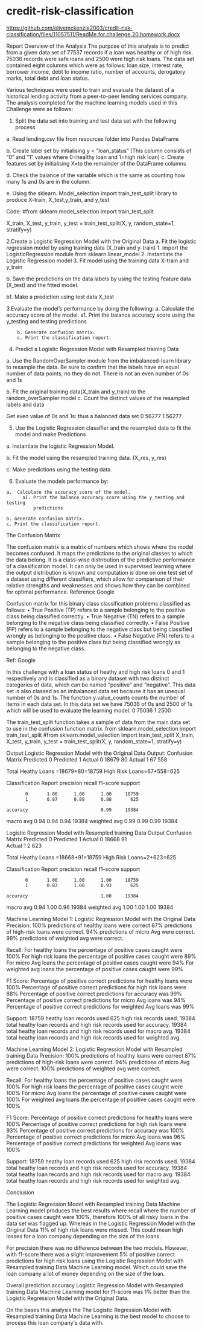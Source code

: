 # credit-risk-classification
https://github.com/olivemckenzie2003/credit-risk-classification/files/11057511/ReadMe.for.challenge.20.homework.docx

Report
Overview of the Analysis
The purpose of this analysis is to predict from a given data set of 77537 records if a loan was healthy or of high risk. 75036 records were safe loans and 2500 were high risk loans.  The data set contained eight columns which were as follows: 
loan size, interest rate, borrower income, debt to income ratio, number of accounts, derogatory marks, total debt and loan status.

Various techniques were used to train and evaluate the dataset of a historical lending activity from a peer-to-peer lending services company.
The analysis completed for the machine learning models used in this Challenge were as follows:

1.	Split the data set into training and test data set with the following process
 
a.	Read lending.csv file from resources folder into Pandas DataFrame

b.	Create label set by initialising  y = “loan_status” (This column consists of “0” and “1” values where 0=healthy loan and 1=high risk loan)
c. Create features set by initialising X=to the remainder of the DataFrame
    columns

d. Check the balance of the variable which is the same as counting how many
   1s and 0s are in the column.

e. Using the sklearn. Model_selection import train_test_split library to produce 
    X-train, X_test,y_train, and y_test

Code:
#from sklearn.model_selection import train_test_split

X_train, X_test, y_train, y_test = train_test_split(X, 
                                                    y, 
                                                    random_state=1, 
                                                    stratify=y)


2.Create a Logistic Regression Model with the Original Data
 	a. Fit the logistic regression model by using training data (X_train and y-train)
		1. import the LogisticRegression module from sklearn.linear_model
		2. Instantiate the Logistic Regression model
		3. Fit model using the training data X-train and y_train

b.	Save the predictions on the data labels by using the testing feature data (X_test) and the fitted model.

b1. Make a prediction using test data X_test

3.Evaluate the model’s performance by doing the following:
		a. Calculate the accuracy score of the model.
a1. Print the balance accuracy score using the y_testing and testing 
     predictions

		b. Generate confusion matrix.
		c. Print the classification report.
4. Predict a Logistic Regression Model with Resampled training Data

a.	Use the RandomOverSampler module from the imbalanced-learn library to resample the data. Be sure to confirm that the labels have an equal number of data points, no they do not. There is not an even number of 0s and 1s

b.	Fit the original training data(X_train and y_train) to the random_overSampler model
c.	Count the distinct values of the resampled labels and data

Get even value of 0s and 1s: thus a balanced data set
0    56277
1    56277

5. Use the Logistic Regression classifier and the resampled data to fit the model and make
    Predictions

a.	Instantiate the logistic Regression Model.

b.	Fit the model using the resampled training data. (X_res, y_res)

c.	Make predictions using the testing data.

6.    Evaluate the models performance by:

	a.  Calculate the accuracy score of the model.
          a1. Print the balance accuracy score using the y_testing and testing
              predictions

	b. Generate confusion matrix.
	c. Print the classification report.

 

The Confusion Matrix

The confusion matrix is a matrix of numbers which shows where the 
model becomes confused. It maps the predictions to the original classes to which the data belong. It is a class-wise distribution of the predictive 
performance of a classification model. It can only be used in supervised 
learning where the output distribution is known and computation is done on one test set of a dataset using different classifiers, which allow for 
comparison of their relative strengths and weaknesses and shows how 
they can be combined for optimal performance. Reference Google

Confusion matrix for this binary class classification problems classified as follows:
•	True Positive (TP) refers to a sample belonging to the positive class being classified correctly.
•	True Negative (TN) refers to a sample belonging to the negative class being classified correctly.
•	False Positive (FP) refers to a sample belonging to the negative class but being classified wrongly as belonging to the positive class.
•	False Negative (FN) refers to a sample belonging to the positive class but being classified wrongly as belonging to the negative class.
 
Ref: Google

In this challenge with a loan status of heathy and high risk loans 0 and 1 respectively and is classified as a binary dataset with two distinct categories of data, which can be named “positive” and “negative”. This data set is also classed as an imbalanced data set because it has an unequal number of 0s and 1s. The function y.value_counts counts the number of items in each data set. In this data set we have 75036 of 0s and 2500 of 1s which will be used to evaluate the learning model.
0    75036
1     2500



The train_test_split function takes a sample of data from the main data set to use in the confusion function matrix.
from sklearn.model_selection import train_test_split
#from sklearn.model_selection import train_test_split
X_train, X_test, y_train, y_test = train_test_split(X, 
                                                    y, 
                                                    random_state=1, 
                                                    stratify=y)


Output
Logistic Regression Model with the Original Data Output:
Confusion Matrix
		Predicted 0	Predicted 1
Actual 0	18679		80
Actual 1	67		558

Total Heathy Loans =18679+80=18759
High Risk Loans=67+558=625

Classification Report
              precision    recall  f1-score   support

           0       1.00      1.00      1.00     18759
           1       0.87      0.89      0.88       625

    accuracy                           0.99     19384
   macro avg       0.94      0.94      0.94     19384
weighted avg       0.99      0.99      0.99     19384


Logistic Regression Model with Resampled training Data Output
Confusion Matrix
		Predicted 0	Predicted 1
   Actual 0	   18668		91                   
   Actual 1		2		623
		
Total Heathy Loans =18668+91=18759
High Risk Loans=2+623=625

Classification Report
              precision    recall  f1-score   support

           0       1.00      1.00      1.00     18759
           1       0.87      1.00      0.93       625

    accuracy                           1.00     19384
   macro avg       0.94      1.00      0.96     19384
weighted avg       1.00      1.00      1.00     19384


Machine Learning Model 1: Logistic Regression Model with the Original Data
Precision: 100% predictions of healthy loans were correct
 	      87% predictions of high-risk loans were correct.
	      94% predictions of micro Avg were correct.
	      99% predictions of weighted avg were correct.

Recall: For healthy loans the percentage of positive cases caught were 100%
	  For high risk loans the percentage of positive cases caught were 89%
        For micro Avg loans the percentage of positive cases caught were 94%
	  For weighted avg loans the percentage of positive cases caught were 99%

F1 Score: Percentage of positive correct predictions for healthy loans were 100%
	    Percentage of positive correct predictions for high risk loans were 88%
	    Percentage of positive correct predictions for accuracy was 99%
          Percentage of positive correct predictions for micro Avg loans was 94%
          Percentage of positive correct predictions for weighted Avg loans was
          99%
	

Support: 18759 heathy loan records used
     	   625 high risk records used.
         19384 total heathy loan records and high risk records used for accuracy.
         19384 total heathy loan records and high risk records used for macro avg.
         19384 total heathy loan records and high risk records used for weighted avg.


Machine Learning Model 2: Logistic Regression Model with Resampled training Data
Precision: 100% predictions of healthy loans were correct
 	     87% predictions of high-risk loans were correct.
	     94% predictions of micro Avg were correct.
	     100% predictions of weighted avg were correct.

Recall: For healthy loans the percentage of positive cases caught were 100%
	  For high risk loans the percentage of positive cases caught were 100%
        For micro Avg loans the percentage of positive cases caught were 100%
	  For weighted avg loans the percentage of positive cases caught were 100%

F1 Score: Percentage of positive correct predictions for healthy loans were 100%
	    Percentage of positive correct predictions for high risk loans were 93%
	    Percentage of positive correct predictions for accuracy was 100%
          Percentage of positive correct predictions for micro Avg loans was 96%
          Percentage of positive correct predictions for weighted Avg loans was
          100%
	

Support: 18759 heathy loan records used
         625 high risk records used.
         19384 total heathy loan records and high risk records used for accuracy.
         19384 total heathy loan records and high risk records used for macro avg.
         19384 total heathy loan records and high risk records used for weighted avg.






Conclusion 

The Logistic Regression Model with Resampled training Data Machine Learning 
model produces the best results where recall where the number of positive cases caught were 100%, therefore 100% of all risky loans in the data set was flagged up. Whereas in the Logistic Regression Model with the Original Data 11% of high risk loans were missed. This could mean high losses for a loan company depending on the size of the loans.

For precision there was no difference between the two models. However, with f1-score there was a slight improvement 5% of positive correct predictions for high risk loans using the Logistic Regression Model with Resampled training Data Machine Learning model. Which could save the loan company a lot of money depending on the size of the loan.

Overall prediction accuracy Logistic Regression Model with Resampled training Data Machine Learning model for f1-score was 1% better than the Logistic Regression Model with the Original Data.


On the bases this analysis the The Logistic Regression Model with Resampled training Data Machine Learning is the best model to choose to process this loan company's data with.



















